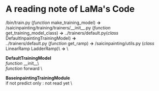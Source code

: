# A reading note of LaMa's Code
/bin/train.py (*function* make_training_model) **->** \
/saicinpainting/training/trainers/\_\_init_\_.py (*function* get_training_model_class) **->** ../trainers/default.py(*class* DefaultInpaintingTrainingModel) **->** \
../trainers/default.py (*function* get_ramp) **->** /saicinpainting/utils.py (*class* LinearRamp LadderRamp)\ **->** \

**DefaultTrainingModel** \
*function* \_\_init_\_\ \
*function* forward \

**BaseinpaintingTrainingModule** \
if not predict only : not read yet \


